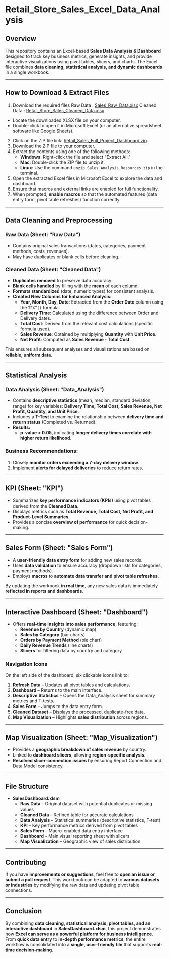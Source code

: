 # Retail_Store_Sales_Excel_Data_Analysis

## Overview
This repository contains an Excel-based **Sales Data Analysis & Dashboard** designed to track key business metrics, generate insights, and provide interactive visualizations using pivot tables, slicers, and charts. The Excel file combines **data cleaning, statistical analysis, and dynamic dashboards** in a single workbook.

---

## How to Download & Extract Files
1. Download the required files
Raw Data : [Sales_Raw_Data.xlsx](https://github.com/Saher-Younas/Retail_Store_Excel_Data_Analysis/blob/main/sales_raw_data.xlsx)                                                       Cleaned Data : [Retail_Store_Sales_Cleaned_Data.xlsx](https://github.com/Saher-Younas/Retail_Store_Excel_Data_Analysis/blob/main/Retail_Store_Sales_Cleaned_Data.xlsx)
- Locate the downloaded XLSX file on your computer.
- Double-click to open it in Microsoft Excel (or an alternative spreadsheet software like Google Sheets).
2. Click on the ZIP file link: [Retail_Sales_Full_Project_Dashboard.zip](https://github.com/Saher-Younas/Retail_Store_Excel_Data_Analysis/blob/main/Retail_Sales_Full_Project_Dashboard.zip).
3. Download the ZIP file to your computer.
4. Extract the contents using one of the following methods:
   - **Windows**: Right-click the file and select "Extract All."
   - **Mac**: Double-click the ZIP file to unzip it.
   - **Linux**: Use the command `unzip Sales_Analysis_Resources.zip` in the terminal.
5. Open the extracted Excel files in Microsoft Excel to explore the data and dashboard.
6. Ensure that macros and external links are enabled for full functionality.
7. When prompted, **enable macros** so that the automated features (data entry form, pivot table refreshes) function correctly.

---

## Data Cleaning and Preprocessing
### **Raw Data (Sheet: "Raw Data")**
- Contains original sales transactions (dates, categories, payment methods, costs, revenues).
- May have duplicates or blank cells before cleaning.

### **Cleaned Data (Sheet: "Cleaned Data")**
- **Duplicates removed** to preserve data accuracy.
- **Blank cells handled** by filling with the **mean** of each column.
- **Formats standardized** (date, numeric types) for consistent analysis.
- **Created New Columns for Enhanced Analysis:**
  - **Year, Month, Day, Date**: Extracted from the **Order Date** column using the `TEXT()` formula.
  - **Delivery Time**: Calculated using the difference between Order and Delivery dates.
  - **Total Cost**: Derived from the relevant cost calculations (specific formula used).
  - **Sales Revenue**: Obtained by multiplying **Quantity** with **Unit Price**.
  - **Net Profit**: Computed as **Sales Revenue - Total Cost**.

This ensures all subsequent analyses and visualizations are based on **reliable, uniform data**.

---

## Statistical Analysis
### **Data Analysis (Sheet: "Data_Analysis")**
- Contains **descriptive statistics** (mean, median, standard deviation, range) for key variables: **Delivery Time, Total Cost, Sales Revenue, Net Profit, Quantity, and Unit Price**.
- Includes a **T-Test** to examine the relationship between **delivery time and return status** (Completed vs. Returned).
- **Results:**
  - **p-value < 0.05**, indicating **longer delivery times correlate with higher return likelihood**.
  
### **Business Recommendations:**
1. Closely **monitor orders exceeding a 7-day delivery window**.
2. Implement **alerts for delayed deliveries** to reduce return rates.

---

## KPI (Sheet: "KPI")
- Summarizes **key performance indicators (KPIs)** using pivot tables derived from the **Cleaned Data**.
- Displays metrics such as **Total Revenue, Total Cost, Net Profit, and Product-Level Summaries**.
- Provides a concise **overview of performance** for quick decision-making.

---

## Sales Form (Sheet: "Sales Form")
- A **user-friendly data entry form** for adding new sales records.
- Uses **data validation** to ensure accuracy (dropdown lists for categories, payment methods).
- Employs **macros** to **automate data transfer and pivot table refreshes**.

By updating the workbook **in real time**, any new sales data is immediately **reflected in reports and dashboards**.

---

## Interactive Dashboard (Sheet: "Dashboard")
- Offers **real-time insights into sales performance**, featuring:
  - **Revenue by Country** (dynamic map)
  - **Sales by Category** (bar charts)
  - **Orders by Payment Method** (pie chart)
  - **Daily Revenue Trends** (line charts)
  - **Slicers** for filtering data by country and category

### **Navigation Icons**
On the left side of the dashboard, six clickable icons link to:
1. **Refresh Data** – Updates all pivot tables and calculations.
2. **Dashboard** – Returns to the main interface.
3. **Descriptive Statistics** – Opens the Data_Analysis sheet for summary metrics and T-tests.
4. **Sales Form** – Jumps to the data entry form.
5. **Cleaned Dataset** – Displays the processed, duplicate-free data.
6. **Map Visualization** – Highlights **sales distribution** across regions.

---

## Map Visualization (Sheet: "Map_Visualization")
- Provides a **geographic breakdown of sales revenue** by country.
- Linked to **dashboard slicers**, allowing **region-specific analysis**.
- **Resolved slicer-connection issues** by ensuring Report Connection and Data Model consistency.

---

## File Structure
- **SalesDashboard.xlsm**
  - **Raw Data** – Original dataset with potential duplicates or missing values
  - **Cleaned Data** – Refined table for accurate calculations
  - **Data Analysis** – Statistical summaries (descriptive statistics, T-test)
  - **KPI** – Key performance metrics derived from pivot tables
  - **Sales Form** – Macro-enabled data entry interface
  - **Dashboard** – Main visual reporting sheet with slicers
  - **Map Visualization** – Geographic view of sales distribution

---

## Contributing
If you have **improvements or suggestions**, feel free to **open an issue or submit a pull request**. This workbook can be adapted to **various datasets or industries** by modifying the raw data and updating pivot table connections.

---

## Conclusion
By combining **data cleaning, statistical analysis, pivot tables, and an interactive dashboard** in **SalesDashboard.xlsm**, this project demonstrates how **Excel can serve as a powerful platform for business intelligence**. From **quick data entry** to **in-depth performance metrics**, the entire workflow is consolidated into a **single, user-friendly file** that supports **real-time decision-making**.

